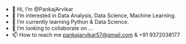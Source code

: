 - 👋 Hi, I’m @PankajArvikar
- 👀 I’m interested in Data Analysis, Data Science, Machine Learning.
- 🌱 I’m currently learning Python & Data Science.
- 💞️ I’m looking to collaborate on ...
- 📫 How to reach me pankajarvikar57@gmail.com & +91 9372038177

<!---
PankajArvikar/PankajArvikar is a ✨ special ✨ repository because its `README.md` (this file) appears on your GitHub profile.
You can click the Preview link to take a look at your changes.
--->
